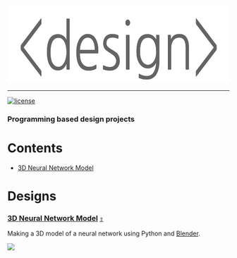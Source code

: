 <div align="center">
  <a href="https://github.com/andrewtavis/design"><img src="https://raw.githubusercontent.com/andrewtavis/design/main/resources/design_logo_transparent.png" width="656" height="175"></a>
</div>

---

[![license](https://img.shields.io/github/license/andrewtavis/design.svg)](https://github.com/andrewtavis/design/blob/main/LICENSE.txt)

### Programming based design projects

<a id="contents"></a>

# **Contents**

- [3D Neural Network Model](#3d-neural-network-model)

# Designs

<a id="3d-neural-network-model"></a>

### [3D Neural Network Model](https://github.com/andrewtavis/design/tree/main/neural_network_blender_model) [`⇧`](#contents)

Making a 3D model of a neural network using Python and [Blender](https://www.blender.org/).

![](https://raw.githubusercontent.com/andrewtavis/design/main/resources/gh_images/neural_network_stl.gif)
